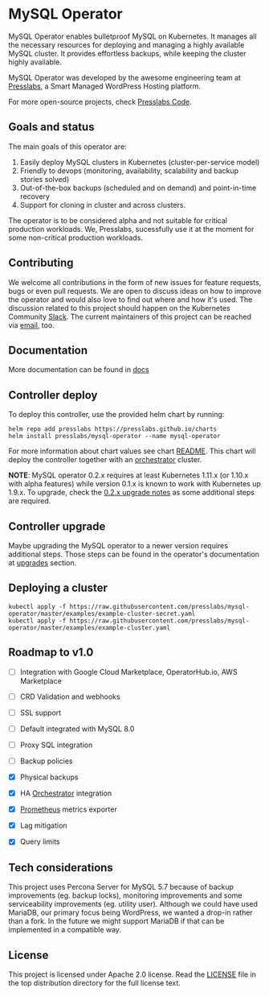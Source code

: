 # MySQL Operator

MySQL Operator enables bulletproof MySQL on Kubernetes. It manages all the necessary resources for deploying and managing a highly available MySQL cluster. It provides effortless backups, while keeping the cluster highly available.

MySQL Operator was developed by the awesome engineering team at [Presslabs](https://www.presslabs.com/), a Smart Managed WordPress Hosting platform.

For more open-source projects, check [Presslabs Code](https://www.presslabs.com/code/).

## Goals and status

The main goals of this operator are:

 1. Easily deploy MySQL clusters in Kubernetes (cluster-per-service model)
 2. Friendly to devops (monitoring, availability, scalability and backup stories solved)
 3. Out-of-the-box backups (scheduled and on demand) and point-in-time recovery
 4. Support for cloning in cluster and across clusters.

The operator is to be considered alpha and not suitable for critical production workloads. We, Presslabs, sucessfully use it at the moment for some non-critical production workloads.

## Contributing

We welcome all contributions in the form of new issues for feature requests, bugs or even pull requests. We are open to discuss ideas on how to improve the operator and would also love to find out where and how it's used. The discussion related to this project should happen on the Kubernetes Community [Slack](https://kubernetes.slack.com/messages/CEKQXFR0E/). The current maintainers of this project can be reached via [email](mailto:ping@presslabs.com), too.

## Documentation

More documentation can be found in [docs](docs/README.md)

## Controller deploy

To deploy this controller, use the provided helm chart by running:

```shell
helm repo add presslabs https://presslabs.github.io/charts
helm install presslabs/mysql-operator --name mysql-operator
```

For more information about chart values see chart [README](hack/charts/mysql-operator/README.md). This chart will deploy the controller together with an [orchestrator](https://github.com/github/orchestrator) cluster.

__NOTE__: MySQL operator 0.2.x requires at least Kubernetes 1.11.x (or 1.10.x with alpha features) while version 0.1.x is known to work with Kubernetes up 1.9.x. To upgrade, check the [0.2.x upgrade notes](#v02x-upgrade) as some additional steps are required.

## Controller upgrade

Maybe upgrading the MySQL operator to a newer version requires additional steps. Those steps can be found in the operator's documentation at [upgrades](docs/operator-upgrades.md) section.

## Deploying a cluster


```shell
kubectl apply -f https://raw.githubusercontent.com/presslabs/mysql-operator/master/examples/example-cluster-secret.yaml
kubectl apply -f https://raw.githubusercontent.com/presslabs/mysql-operator/master/examples/example-cluster.yaml
```

## Roadmap to v1.0 
 - [ ] Integration with Google Cloud Marketplace, OperatorHub.io, AWS Marketplace
 - [ ] CRD Validation and webhooks
 - [ ] SSL support
 - [ ] Default integrated with MySQL 8.0
 - [ ] Proxy SQL integration
 - [ ] Backup policies
 - [x] Physical backups
 - [x] HA [Orchestrator](https://github.com/github/orchestrator) integration 
 - [x] [Prometheus](https://github.com/prometheus/prometheus) metrics exporter
 - [x] Lag mitigation
 - [x] Query limits
 

## Tech considerations

This project uses Percona Server for MySQL 5.7 because of backup improvements (eg. backup locks), monitoring improvements and some serviceability improvements (eg. utility user). Although we could have used MariaDB, our primary focus being WordPress, we wanted a drop-in rather than a fork. In the future we might support MariaDB if that can be implemented in a compatible way.

## License

This project is licensed under Apache 2.0 license. Read the [LICENSE](LICENSE) file in the top distribution directory for the full license text.
